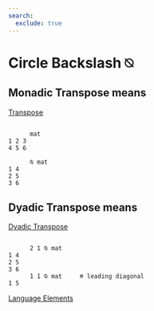 ```yaml
---
search:
  exclude: true
---
```






<h1 class="heading"><span class="name">Circle Backslash</span> <span class="command">⍉</span></h1>


## Monadic Transpose means


[Transpose](../primitive-functions/transpose-monadic.md)
```apl

      mat
1 2 3
4 5 6

      ⍉ mat
1 4
2 5
3 6

```

## Dyadic Transpose means


[Dyadic Transpose](../primitive-functions/transpose-dyadic.md)
```apl

      2 1 ⍉ mat
1 4
2 5
3 6
      1 1 ⍉ mat     ⍝ leading diagonal
1 5

```


[Language Elements](./language-elements.md)


